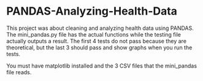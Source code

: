 # PANDAS-Analyzing-Health-Data
This project was about cleaning and analyzing health data using PANDAS. The mini_pandas.py file has the actual functions while the testing file actually outputs a result. The first 4 tests do not pass because they are theoretical, but the last 3 should pass and show graphs when you run the tests. 

You must have matplotlib installed and the 3 CSV files that the mini_pandas file reads. 
